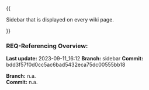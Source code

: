{{
  
Sidebar that is displayed on every wiki page.

}}

### **REQ-Referencing Overview:**

**Last update:** 2023-09-11_16:12
**Branch:** sidebar
**Commit:** bdd3f57f0d0cc5ac6bad5432eca75dc00555bb18


**Branch:** n.a.\
**Commit:** n.a.

